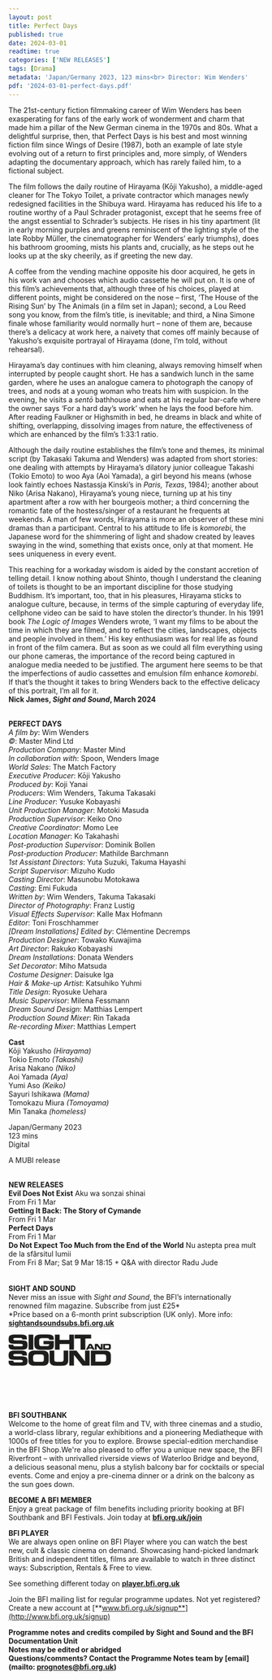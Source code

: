 ```yaml
---
layout: post
title: Perfect Days
published: true
date: 2024-03-01
readtime: true
categories: ['NEW RELEASES']
tags: [Drama]
metadata: 'Japan/Germany 2023, 123 mins<br> Director: Wim Wenders'
pdf: '2024-03-01-perfect-days.pdf'
---
```


The 21st-century fiction filmmaking career of Wim Wenders has been exasperating for fans of the early work of wonderment and charm that made him a pillar of the New German cinema in the 1970s and 80s. What a delightful surprise, then, that Perfect Days is his best and most winning fiction film since Wings of Desire (1987), both an example of late style evolving out of a return to first principles and, more simply, of Wenders adapting the documentary approach, which has rarely failed him, to a fictional subject.

The film follows the daily routine of Hirayama (Kōji Yakusho), a middle-aged cleaner for The Tokyo Toilet, a private contractor which manages newly redesigned facilities in the Shibuya ward. Hirayama has reduced his life to a routine worthy of a Paul Schrader protagonist, except that he seems free of the angst essential to Schrader’s subjects. He rises in his tiny apartment (lit in early morning purples and greens reminiscent of the lighting style of the late Robby Müller, the cinematographer for Wenders’ early triumphs), does his bathroom grooming, mists his plants and, crucially, as he steps out he looks up at the sky cheerily, as if greeting the new day.

A coffee from the vending machine opposite his door acquired, he gets in his work van and chooses which audio cassette he will put on. It is one of this film’s achievements that, although three of his choices, played at different points, might be considered on the nose – first, ‘The House of the Rising Sun’ by The Animals (in a film set in Japan); second, a Lou Reed song you know, from the film’s title, is inevitable; and third, a Nina Simone finale whose familiarity would normally hurt – none of them are, because there’s a delicacy at work here, a naivety that comes off mainly because of Yakusho’s exquisite portrayal of Hirayama (done, I’m told, without rehearsal).

Hirayama’s day continues with him cleaning, always removing himself when interrupted by people caught short. He has a sandwich lunch in the same garden, where he uses an analogue camera to photograph the canopy of trees, and nods at a young woman who treats him with suspicion. In the evening, he visits a _sentō_ bathhouse and eats at his regular bar-cafe where the owner says ‘For a hard day’s work’ when he lays the food before him. After reading Faulkner or Highsmith in bed, he dreams in black and white of shifting, overlapping, dissolving images from nature, the effectiveness of which are enhanced by the film’s 1:33:1 ratio.

Although the daily routine establishes the film’s tone and themes, its minimal script (by Takasaki Takuma and Wenders) was adapted from short stories: one dealing with attempts by Hirayama’s dilatory junior colleague Takashi (Tokio Emoto) to woo Aya (Aoi Yamada), a girl beyond his means (whose look faintly echoes Nastassja Kinski’s in _Paris, Texas_, 1984); another about Niko (Arisa Nakano), Hirayama’s young niece, turning up at his tiny apartment after a row with her bourgeois mother; a third concerning the romantic fate of the hostess/singer of a restaurant he frequents at weekends. A man of few words, Hirayama is more an observer of these mini dramas than a participant. Central to his attitude to life is _komorebi_, the Japanese word for the shimmering of light and shadow created by leaves swaying in the wind, something that exists once, only at that moment. He sees uniqueness in every event.

This reaching for a workaday wisdom is aided by the constant accretion of telling detail. I know nothing about Shinto, though I understand the cleaning of toilets is thought to be an important discipline for those studying Buddhism. It’s important, too, that in his pleasures, Hirayama sticks to analogue culture, because, in terms of the simple capturing of everyday life, cellphone video can be said to have stolen the director’s thunder. In his 1991 book _The Logic of Images_ Wenders wrote, ‘I want my films to be about the time in which they are filmed, and to reflect the cities, landscapes, objects and people involved in them.’ His key enthusiasm was for real life as found in front of the film camera. But as soon as we could all film everything using our phone cameras, the importance of the record being captured in analogue media needed to be justified. The argument here seems to be that the imperfections of audio cassettes and emulsion film enhance _komorebi_. If that’s the thought it takes to bring Wenders back to the effective delicacy of this portrait, I’m all for it.  
**Nick James, _Sight and Sound_, March 2024**  
<br>

**PERFECT DAYS**  
_A film by_: Wim Wenders  
_©_: Master Mind Ltd  
_Production Company_: Master Mind  
_In collaboration with_: Spoon, Wenders Image  
_World Sales_: The Match Factory  
_Executive Producer_: Kōji Yakusho  
_Produced by_: Koji Yanai  
_Producers_: Wim Wenders, Takuma Takasaki  
_Line Producer_: Yusuke Kobayashi  
_Unit Production Manager_: Motoki Masuda  
_Production Supervisor_: Keiko Ono  
_Creative Coordinator_: Momo Lee  
_Location Manager_: Ko Takahashi  
_Post-production Supervisor_: Dominik Bollen  
_Post-production Producer_: Mathilde Barchmann  
_1st Assistant Directors_: Yuta Suzuki, Takuma Hayashi  
_Script Supervisor_: Mizuho Kudo  
_Casting Director_: Masunobu Motokawa  
_Casting_: Emi Fukuda  
_Written by_: Wim Wenders, Takuma Takasaki  
_Director of Photography_: Franz Lustig  
_Visual Effects Supervisor_: Kalle Max Hofmann  
_Editor_: Toni Froschhammer  
_[Dream Installations] Edited by_: Clémentine Decremps  
_Production Designer_: Towako Kuwajima  
_Art Director_: Rakuko Kobayashi  
_Dream Installations_: Donata Wenders  
_Set Decorator_: Miho Matsuda  
_Costume Designer_: Daisuke Iga  
_Hair & Make-up Artist_: Katsuhiko Yuhmi  
_Title Design_: Ryosuke Uehara  
_Music Supervisor_: Milena Fessmann  
_Dream Sound Design_: Matthias Lempert  
_Production Sound Mixer_: Rin Takada  
_Re-recording Mixer_: Matthias Lempert  

**Cast**  
Kōji Yakusho _(Hirayama)_  
Tokio Emoto _(Takashi)_  
Arisa Nakano _(Niko)_  
Aoi Yamada _(Aya)_  
Yumi Aso _(Keiko)_  
Sayuri Ishikawa _(Mama)_  
Tomokazu Miura _(Tomoyama)_  
Min Tanaka _(homeless)_  

Japan/Germany 2023  
123 mins  
Digital  

A MUBI release  
<br> 

**NEW RELEASES**  
**Evil Does Not Exist** Aku wa sonzai shinai  
From Fri 1 Mar  
**Getting It Back: The Story of Cymande**  
From Fri 1 Mar  
**Perfect Days**  
From Fri 1 Mar  
**Do Not Expect Too Much from the End of the World** Nu astepta prea mult de la sfârsitul lumii  
From Fri 8 Mar; Sat 9 Mar 18:15 + Q&A with director Radu Jude  
<BR><BR>
**SIGHT AND SOUND**<br>
Never miss an issue with _Sight and Sound_, the BFI’s internationally renowned film magazine. Subscribe from just £25*<br>
*Price based on a 6-month print subscription (UK only). More info: [**sightandsoundsubs.bfi.org.uk**](https://sightandsoundsubs.bfi.org.uk/subscribe)

<img style="float: left;" src="/img/sight-and-sound.jpg" width="40%" height="40%"><br><br><br><br><br><br><br><br>

**BFI SOUTHBANK**  
Welcome to the home of great film and TV, with three cinemas and a studio, a world-class library, regular exhibitions and a pioneering Mediatheque with 1000s of free titles for you to explore. Browse special-edition merchandise in the BFI Shop.We&#39;re also pleased to offer you a unique new space, the BFI Riverfront – with unrivalled riverside views of Waterloo Bridge and beyond, a delicious seasonal menu, plus a stylish balcony bar for cocktails or special events. Come and enjoy a pre-cinema dinner or a drink on the balcony as the sun goes down.  

**BECOME A BFI MEMBER**  
Enjoy a great package of film benefits including priority booking at BFI Southbank and BFI Festivals. Join today at [**bfi.org.uk/join**](http://www.bfi.org.uk/join)  

**BFI PLAYER**  
 We are always open online on BFI Player where you can watch the best new, cult &amp; classic cinema on demand. Showcasing hand-picked landmark British and independent titles, films are available to watch in three distinct ways: Subscription, Rentals &amp; Free to view.  

See something different today on [**player.bfi.org.uk**](https://player.bfi.org.uk)  

Join the BFI mailing list for regular programme updates. Not yet registered? Create a new account at [**www.bfi.org.uk/signup**](http://www.bfi.org.uk/signup)

**Programme notes and credits compiled by Sight and Sound and the BFI Documentation Unit  
Notes may be edited or abridged  
Questions/comments? Contact the Programme Notes team by [email](mailto: prognotes@bfi.org.uk)**

<!--stackedit_data:
eyJoaXN0b3J5IjpbLTEwMjEzMDQ2NzhdfQ==
-->